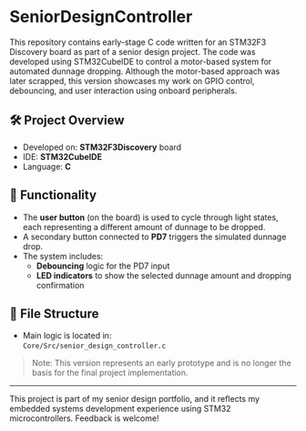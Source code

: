 # SeniorDesignController

This repository contains early-stage C code written for an STM32F3 Discovery board as part of a senior design project. The code was developed using STM32CubeIDE to control a motor-based system for automated dunnage dropping. Although the motor-based approach was later scrapped, this version showcases my work on GPIO control, debouncing, and user interaction using onboard peripherals.

## 🛠️ Project Overview

- Developed on: **STM32F3Discovery** board  
- IDE: **STM32CubeIDE**  
- Language: **C**

## 🔧 Functionality

- The **user button** (on the board) is used to cycle through light states, each representing a different amount of dunnage to be dropped.
- A secondary button connected to **PD7** triggers the simulated dunnage drop.
- The system includes:
  - **Debouncing** logic for the PD7 input
  - **LED indicators** to show the selected dunnage amount and dropping confirmation

## 📁 File Structure

- Main logic is located in:  
  `Core/Src/senior_design_controller.c`

> Note: This version represents an early prototype and is no longer the basis for the final project implementation.

---

This project is part of my senior design portfolio, and it reflects my embedded systems development experience using STM32 microcontrollers. Feedback is welcome!


